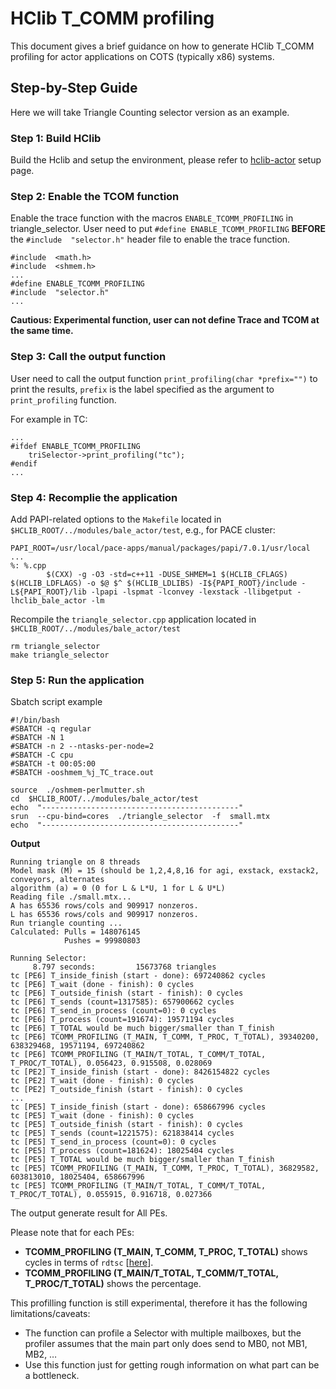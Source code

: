 # HClib T_COMM profiling

This document gives a brief guidance on how to generate HClib T_COMM profiling for actor applications on COTS (typically x86) systems.

## Step-by-Step Guide

Here we will take Triangle Counting selector version as an example.

### Step 1: Build HClib 
Build the Hclib and setup the environment, please refer to [hclib-actor](https://hclib-actor.com/getting_started/clusters/) setup page.

### Step 2: Enable the TCOM function
Enable the trace function with the macros `ENABLE_TCOMM_PROFILING` in triangle_selector.
User need to put `#define ENABLE_TCOMM_PROFILING`  **BEFORE** the `#include  "selector.h"` header file to enable the trace function.
```
#include  <math.h>
#include  <shmem.h>
...
#define ENABLE_TCOMM_PROFILING
#include  "selector.h"
...
```
**Cautious: Experimental function, user can not define Trace and TCOM at the same time.**

### Step 3: Call the output function
User need to call the output function `print_profiling(char *prefix="")`  to print the results, `prefix` is the label specified as the argument to `print_profiling` function. 

For example in TC:
```
...
#ifdef ENABLE_TCOMM_PROFILING 
	triSelector->print_profiling("tc");
#endif
...
```
### Step 4: Recomplie the application
Add PAPI-related options to the `Makefile` located in `$HCLIB_ROOT/../modules/bale_actor/test`, e.g., for PACE cluster:

```
PAPI_ROOT=/usr/local/pace-apps/manual/packages/papi/7.0.1/usr/local
...
%: %.cpp
        $(CXX) -g -O3 -std=c++11 -DUSE_SHMEM=1 $(HCLIB_CFLAGS) $(HCLIB_LDFLAGS) -o $@ $^ $(HCLIB_LDLIBS) -I${PAPI_ROOT}/include -L${PAPI_ROOT}/lib -lpapi -lspmat -lconvey -lexstack -llibgetput -lhclib_bale_actor -lm
```

Recompile the `triangle_selector.cpp` application located in `$HCLIB_ROOT/../modules/bale_actor/test`

```
rm triangle_selector
make triangle_selector
```

### Step 5: Run the application
Sbatch script example
```
#!/bin/bash
#SBATCH -q regular
#SBATCH -N 1
#SBATCH -n 2 --ntasks-per-node=2
#SBATCH -C cpu
#SBATCH -t 00:05:00
#SBATCH -ooshmem_%j_TC_trace.out

source  ./oshmem-perlmutter.sh
cd  $HCLIB_ROOT/../modules/bale_actor/test
echo  "--------------------------------------------"
srun  --cpu-bind=cores  ./triangle_selector  -f  small.mtx
echo  "--------------------------------------------"
```

**Output**
```
Running triangle on 8 threads
Model mask (M) = 15 (should be 1,2,4,8,16 for agi, exstack, exstack2, conveyors, alternates
algorithm (a) = 0 (0 for L & L*U, 1 for L & U*L)
Reading file ./small.mtx...
A has 65536 rows/cols and 909917 nonzeros.
L has 65536 rows/cols and 909917 nonzeros.
Run triangle counting ...
Calculated: Pulls = 148076145
            Pushes = 99980803

Running Selector: 
     8.797 seconds:         15673768 triangles
tc [PE6] T_inside_finish (start - done): 697240862 cycles
tc [PE6] T_wait (done - finish): 0 cycles
tc [PE6] T_outside_finish (start - finish): 0 cycles
tc [PE6] T_sends (count=1317585): 657900662 cycles
tc [PE6] T_send_in_process (count=0): 0 cycles
tc [PE6] T_process (count=191674): 19571194 cycles
tc [PE6] T_TOTAL would be much bigger/smaller than T_finish
tc [PE6] TCOMM_PROFILING (T_MAIN, T_COMM, T_PROC, T_TOTAL), 39340200, 638329468, 19571194, 697240862
tc [PE6] TCOMM_PROFILING (T_MAIN/T_TOTAL, T_COMM/T_TOTAL, T_PROC/T_TOTAL), 0.056423, 0.915508, 0.028069
tc [PE2] T_inside_finish (start - done): 8426154822 cycles
tc [PE2] T_wait (done - finish): 0 cycles
tc [PE2] T_outside_finish (start - finish): 0 cycles
...
tc [PE5] T_inside_finish (start - done): 658667996 cycles
tc [PE5] T_wait (done - finish): 0 cycles
tc [PE5] T_outside_finish (start - finish): 0 cycles
tc [PE5] T_sends (count=1221575): 621838414 cycles
tc [PE5] T_send_in_process (count=0): 0 cycles
tc [PE5] T_process (count=181624): 18025404 cycles
tc [PE5] T_TOTAL would be much bigger/smaller than T_finish
tc [PE5] TCOMM_PROFILING (T_MAIN, T_COMM, T_PROC, T_TOTAL), 36829582, 603813010, 18025404, 658667996
tc [PE5] TCOMM_PROFILING (T_MAIN/T_TOTAL, T_COMM/T_TOTAL, T_PROC/T_TOTAL), 0.055915, 0.916718, 0.027366
```
The output generate result for All PEs. 

Please note that for each PEs:
- **TCOMM_PROFILING (T_MAIN, T_COMM, T_PROC, T_TOTAL)**
shows cycles in terms of `rdtsc` [[here](https://www.felixcloutier.com/x86/rdtsc)].
- **TCOMM_PROFILING (T_MAIN/T_TOTAL, T_COMM/T_TOTAL, T_PROC/T_TOTAL)**
shows the percentage.

This profilling function is still experimental, therefore it has the following  limitations/caveats:
-   The function can profile a Selector with multiple mailboxes, but the profiler assumes that the main part only does send to MB0, not MB1, MB2, …
-   Use this function just for getting rough information on what part can be a bottleneck.